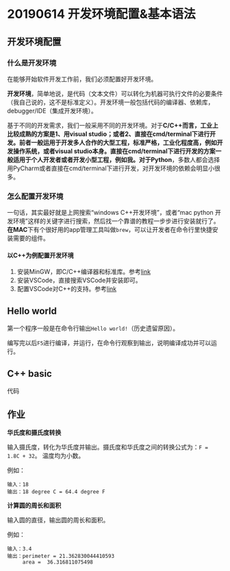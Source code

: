 # 20190614 开发环境配置&基本语法

## 开发环境配置

### 什么是开发环境

在能够开始软件开发工作前，我们必须配置好开发环境。

**开发环境**，简单地说，是代码（文本文件）可以转化为机器可执行文件的必要条件（我自己说的，这不是标准定义）。开发环境一般包括代码的编译器、依赖库，debugger/IDE（集成开发环境）。

基于不同的开发需求，我们一般采用不同的开发环境。对于**C/C++**而言，工业上比较成熟的方案是1、用visual studio；或者2、直接在cmd/terminal下进行开发。前者一般运用于开发多人合作的大型工程，标准严格，工业化程度高，例如开发操作系统，或者visual studio本身。直接在cmd/terminal下进行开发的方案一般适用于个人开发者或者开发小型工程，例如我。对于**Python**，多数人都会选择用PyCharm或者直接在cmd/terminal下进行开发，对开发环境的依赖会明显小很多。

### 怎么配置开发环境

一句话，其实最好就是上网搜索“windows C++开发环境”，或者“mac python 开发环境”这样的关键字进行搜索，然后找一个靠谱的教程一步步进行安装就行了。**在MAC**下有个很好用的app管理工具叫做`brew`，可以让开发者在命令行里快捷安装需要的组件。

#### 以C++为例配置开发环境

1. 安装MinGW，即C/C++编译器和标准库。参考[link](https://www.jianshu.com/p/e9ff7b654c4a)
2. 安装VSCode，直接搜索VSCode并安装即可。
3. 配置VSCode对C++的支持。参考[link](https://code.visualstudio.com/docs/languages/cpp)

## Hello world

第一个程序一般是在命令行输出`Hello world!`（历史遗留原因）。

编写完以后`F5`进行编译，并运行，在命令行观察到输出，说明编译成功并可以运行。

## C++ basic

代码

## 作业

**华氏度和摄氏度转换**

输入摄氏度，转化为华氏度并输出。摄氏度和华氏度之间的转换公式为：`F = 1.8C + 32`。
温度均为小数。

例如：

```
输入：18
输出：18 degree C = 64.4 degree F
```

**计算圆的周长和面积**

输入圆的直径，输出圆的周长和面积。

例如：

```
输入：3.4
输出：perimeter = 21.362830044410593
     area =  36.316811075498
```